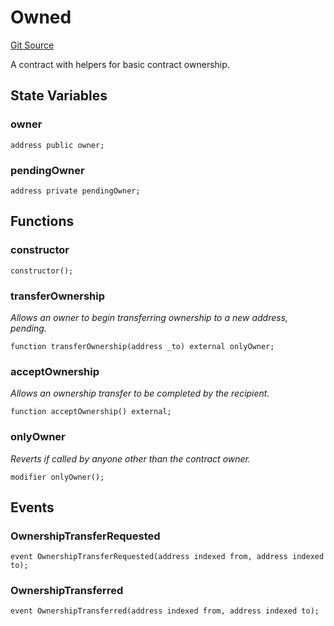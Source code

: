 # Owned
[Git Source](https://github.com/larrythecucumber321/protocol/blob/3222eb21fbb20ddd3d3fa2233072dfa96ea3e340/contracts/plugins/mocks/EACAggregatorProxyMock.sol)

A contract with helpers for basic contract ownership.


## State Variables
### owner

```solidity
address public owner;
```


### pendingOwner

```solidity
address private pendingOwner;
```


## Functions
### constructor


```solidity
constructor();
```

### transferOwnership

*Allows an owner to begin transferring ownership to a new address,
pending.*


```solidity
function transferOwnership(address _to) external onlyOwner;
```

### acceptOwnership

*Allows an ownership transfer to be completed by the recipient.*


```solidity
function acceptOwnership() external;
```

### onlyOwner

*Reverts if called by anyone other than the contract owner.*


```solidity
modifier onlyOwner();
```

## Events
### OwnershipTransferRequested

```solidity
event OwnershipTransferRequested(address indexed from, address indexed to);
```

### OwnershipTransferred

```solidity
event OwnershipTransferred(address indexed from, address indexed to);
```


